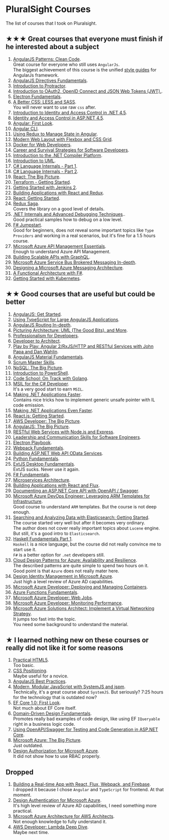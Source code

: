 # PluralSight Courses

The list of courses that I took on Pluralsight.

## ★★★ Great courses that everyone must finish if he interested about a subject

1. [AngularJS Patterns: Clean Code](https://app.pluralsight.com/library/courses/angularjs-patterns-clean-code/table-of-contents).\
   Great course for everyone who still uses `AngularJs`.\
   The biggest achievement of this course is the unified [style guides](https://github.com/johnpapa/angular-styleguide) for AngularJs framework.
1. [AngularJS Directives Fundamentals](https://app.pluralsight.com/library/courses/angularjs-directive-fundamentals/table-of-contents).
1. [Introduction to Protractor](https://app.pluralsight.com/library/courses/protractor-introduction/table-of-contents).
1. [Introduction to OAuth2, OpenID Connect and JSON Web Tokens (JWT).](https://app.pluralsight.com/library/courses/oauth2-json-web-tokens-openid-connect-introduction/table-of-contents).
1. [Electron Fundamentals](https://app.pluralsight.com/library/courses/electron-fundamentals/table-of-contents).
1. [A Better CSS: LESS and SASS](https://app.pluralsight.com/library/courses/better-css/table-of-contents).\
   You will never want to use raw `css` after.
1. [Introduction to Identity and Access Control in .NET 4.5](https://app.pluralsight.com/library/courses/iac-intro/table-of-contents).
1. [Identity and Access Control in ASP.NET 4.5](https://app.pluralsight.com/library/courses/iac-aspnet/table-of-contents).
1. [Angular: First Look](https://app.pluralsight.com/library/courses/angular-2-first-look/table-of-contents).
1. [Angular CLI](https://app.pluralsight.com/library/courses/angular-cli/table-of-contents).
1. [Using Redux to Manage State in Angular](https://app.pluralsight.com/library/courses/angular-2-redux-manage-state/table-of-contents).
1. [Modern Web Layout with Flexbox and CSS Grid](https://app.pluralsight.com/library/courses/modern-web-layout-flexbox-css-grid/table-of-contents).
1. [Docker for Web Developers](https://app.pluralsight.com/library/courses/docker-web-development/table-of-contents).
1. [Career and Survival Strategies for Software Developers](https://app.pluralsight.com/library/courses/career-survival-strategies-4devs/table-of-contents).
1. [Introduction to the .NET Compiler Platform](https://app.pluralsight.com/library/courses/dotnet-compiler-platform-introduction/table-of-contents).
1. [Introduction to UML](https://app.pluralsight.com/library/courses/uml-introduction/table-of-contents).
1. [C# Language Internals - Part 1](https://app.pluralsight.com/library/courses/csharp-language-internals/table-of-contents).
1. [C# Language Internals - Part 2](https://app.pluralsight.com/library/courses/csharp-language-internals-part2/table-of-contents).
1. [React: The Big Picture](https://app.pluralsight.com/library/courses/react-big-picture/table-of-contents).
1. [Terraform - Getting Started](https://app.pluralsight.com/library/courses/terraform-getting-started/table-of-contents).
1. [Getting Started with Jenkins 2](https://app.pluralsight.com/library/courses/jenkins-2-getting-started/table-of-contentss).
1. [Building Applications with React and Redux](https://app.pluralsight.com/library/courses/react-redux-react-router-es6/table-of-contents).
1. [React: Getting Started](https://app.pluralsight.com/library/courses/react-js-getting-started/table-of-contents).
1. [Redux Saga](https://app.pluralsight.com/library/courses/redux-saga/table-of-contents).\
   Covers the library on a good level of details.
1. [.NET Internals and Advanced Debugging Techniques](https://app.pluralsight.com/library/courses/dotnet-internals-adv-debug/table-of-contents)..\
   Good practical samples how to debug on a low level.
1. [F# Jumpstart](https://app.pluralsight.com/library/courses/fsharp-jumpstart/table-of-contents).\
   Good for beginners, does not reveal some important topics like `Type Providers` and working in a real scenarios, but it's fine for a 1.5 hours course.
1. [Microsoft Azure API Management Essentials](https://app.pluralsight.com/library/courses/microsoft-azure-api-management-essentials/table-of-contents).\
   Enough to understand Azure API Management.
1. [Building Scalable APIs with GraphQL](https://app.pluralsight.com/library/courses/graphql-scalable-apis/table-of-contents).
1. [Microsoft Azure Service Bus Brokered Messaging In-depth](https://app.pluralsight.com/library/courses/microsoft-azure-service-brokered-messaging/table-of-contents).
1. [Designing a Microsoft Azure Messaging Architecture](https://app.pluralsight.com/library/courses/microsoft-azure-messaging-architecture-designing/table-of-contents).
1. [A Functional Architecture with F#](https://app.pluralsight.com/library/courses/functional-architecture-fsharp/table-of-contents).
1. [Getting Started with Kubernetes](https://app.pluralsight.com/library/courses/getting-started-kubernetes/table-of-contents).

## ★★ Good courses that are useful but could be better

1. [AngularJS: Get Started](https://app.pluralsight.com/library/courses/angularjs-get-started/table-of-contents).
1. [Using TypeScript for Large AngularJS Applications](https://app.pluralsight.com/library/courses/using-typescript-large-angularjs-apps/table-of-contents).
1. [AngularJS Routing In-depth](https://app.pluralsight.com/library/courses/angular-routing-in-depth/table-of-contents).
1. [Picturing Architecture: UML (The Good Bits). and More](https://app.pluralsight.com/library/courses/picturing-architecture-uml/table-of-contents).
1. [Professionalism for Developers](https://app.pluralsight.com/library/courses/professionalism-for-developers/table-of-contents).
1. [Developer to Architect](https://app.pluralsight.com/library/courses/developer-to-architect/table-of-contents).
1. [Play by Play: Angular 2/RxJS/HTTP and RESTful Services with John Papa and Dan Wahlin](https://app.pluralsight.com/library/courses/play-by-play-angular-2-rxjs-http-restful-services-john-papa-dan-wahlin/table-of-contents).
1. [AngularJS Material Fundamentals](https://app.pluralsight.com/library/courses/angular-material-fundamentals/table-of-contents).
1. [Scrum Master Skills](https://app.pluralsight.com/library/courses/scrum-master-skills/table-of-contents).
1. [NoSQL: The Big Picture](https://app.pluralsight.com/library/courses/nosql-big-pic/table-of-contents).
1. [Introduction to PowerShell](https://app.pluralsight.com/library/courses/powershell-intro/table-of-contents).
1. [Code School: On Track with Golang](https://app.pluralsight.com/library/courses/code-school-on-track-with-golang/table-of-contents).
1. [MSIL for the C# Developer](https://app.pluralsight.com/library/courses/msil-csharp-developer/table-of-contents).\
   It's a very good start to earn `MSIL`.
1. [Making .NET Applications Faster](https://app.pluralsight.com/library/courses/making-dotnet-applications-faster/table-of-contents).\
   Contains nice tricks how to implement generic unsafe pointer with IL code emission.
1. [Making .NET Applications Even Faster](https://app.pluralsight.com/library/courses/making-dotnet-applications-even-faster/).
1. [React.js: Getting Started](https://app.pluralsight.com/library/courses/react-js-getting-started/).
1. [AWS Developer: The Big Picture](https://app.pluralsight.com/library/courses/aws-developer-big-picture/).
1. [AngularJS: The Big Picture](https://app.pluralsight.com/library/courses/angular-big-picture/table-of-contents).
1. [RESTful Web Services with Node.js and Express](https://app.pluralsight.com/library/courses/node-js-express-rest-web-services/table-of-contents).
1. [Leadership and Communication Skills for Software Engineers](https://app.pluralsight.com/library/courses/leadership-communication-software-engineers/table-of-contents).
1. [Electron Playbook](https://app.pluralsight.com/library/courses/electron-playbook/table-of-contents).
1. [Webpack Fundamentals](https://app.pluralsight.com/library/courses/webpack-fundamentals/table-of-contents).
1. [Building ASP.NET Web API OData Services](https://app.pluralsight.com/library/courses/aspnetwebapi-odata/table-of-contents).
1. [Python Fundamentals](https://app.pluralsight.com/library/courses/python-fundamentals/table-of-contents).
1. [ExtJS Desktop Fundamentals](https://app.pluralsight.com/library/courses/extjs-desktop-fundamentals/table-of-contents).\
   ExtJS sucks. Never use it again.
1. [F# Fundamentals](https://app.pluralsight.com/library/courses/fsharp-fundamentals/table-of-contents).
1. [Microservices Architecture](https://app.pluralsight.com/library/courses/microservices-architecture/table-of-contents).
1. [Building Applications with React and Flux](https://app.pluralsight.com/library/courses/react-flux-building-applications/table-of-contents).
1. [Documenting an ASP.NET Core API with OpenAPI / Swagger](https://app.pluralsight.com/library/courses/aspdotnet-core-api-openapi-swagger/table-of-contents).
1. [Microsoft Azure DevOps Engineer: Leveraging ARM Templates for Infrastructure](https://app.pluralsight.com/library/courses/microsoft-azure-arm-templates-infrastructure-devops/table-of-contents).\
   Good course to understand `ARM` templates. But the course is not deep enough.
1. [Searching and Analyzing Data with Elasticsearch: Getting Started](https://app.pluralsight.com/library/courses/elasticsearch-analyzing-data/table-of-contents).\
   The course started very well but after it becomes very ordinary.\
   The author does not cover really important topics about `Lucene` engine. But still, it's a good intro to `Elasticsearch`.
1. [Haskell Fundamentals Part 1](https://app.pluralsight.com/library/courses/haskell-fundamentals-part1/table-of-contents).\
   `Haskell` is a nice language, but the course did not really convince me to start use it.\
   `F#` is a better option for `.net` developers still.
1. [Cloud Design Patterns for Azure: Availability and Resilience](https://app.pluralsight.com/library/courses/azure-design-patterns-availability-resilience/table-of-contents).\
   The described patterns are quite simple to spend two hours on it.\
   Good point is that `Azure` does not really mater here.
1. [Design Identity Management in Microsoft Azure](https://app.pluralsight.com/library/courses/microsoft-azure-identity-management-design/table-of-contents).\
   Just high a level review of Azure AD capabilities.
1. [Microsoft Azure Developer: Deploying and Managing Containers](https://app.pluralsight.com/library/courses/microsoft-azure-containers-deploying-managing/table-of-contents).
1. [Azure Functions Fundamentals](https://app.pluralsight.com/library/courses/azure-functions-fundamentals/table-of-contents).
1. [Microsoft Azure Developer: Web Jobs](https://app.pluralsight.com/library/courses/microsoft-azure-web-jobs/table-of-contents).
1. [Microsoft Azure Developer: Monitoring Performance](https://app.pluralsight.com/library/courses/microsoft-azure-performance-monitoring/table-of-contents).
1. [Microsoft Azure Solutions Architect: Implement a Virtual Networking Strategy](https://app.pluralsight.com/library/courses/microsoft-azure-solutions-architect-implement-virtual-networking-strategy/table-of-contents).\
   It jumps too fast into the topic.\
   You need some background to understand the material.

## ★ I learned nothing new on these courses or really did not like it for some reasons

1. [Practical HTML5](https://app.pluralsight.com/library/courses/practical-html5/table-of-contents).\
   Too basic.
1. [CSS Positioning](https://app.pluralsight.com/library/courses/css-positioning-1834/table-of-contents).\
   Maybe useful for a novice.
1. [AngularJS Best Practices](https://app.pluralsight.com/library/courses/angular-best-practices/table-of-contents).
1. [Modern, Modular JavaScript with SystemJS and jspm](https://app.pluralsight.com/library/courses/javascript-systemjs-jspm/table-of-contents).\
   Technically, it's a great course about `SystemJS`. But seriously? 7:25 hours for the technology that is outdated now?
1. [EF Core 1.0: First Look](https://app.pluralsight.com/library/courses/play-by-play-ef-core-1-0-first-look-julie-lerman/table-of-contents).\
   Not much about EF Core itself.
1. [Domain-Driven Design Fundamentals](https://app.pluralsight.com/library/courses/domain-driven-design-fundamentals/table-of-contents).\
   Promotes really bad examples of code design, like using EF `IQueryable` right in a business logic code.
1. [Using OpenAPI/Swagger for Testing and Code Generation in ASP.NET Core](https://app.pluralsight.com/library/courses/asp-dot-net-openapi-swagger-testing-code-generation/table-of-contents).
1. [Microsoft Azure: The Big Picture](https://app.pluralsight.com/library/courses/microsoft-azure-big-picture/).\
   Just outdated.
1. [Design Authorization for Microsoft Azure](https://app.pluralsight.com/library/courses/microsoft-azure-authorization-design/table-of-contents).\
   It did not show how to use RBAC properly.

## Dropped

1. [Building a Real-time App with React, Flux, Webpack, and Firebase](https://app.pluralsight.com/library/courses/build-isomorphic-app-react-flux-webpack-firebase/table-of-contents).\
   I dropped it because I chose `Angular` and `TypeScript` for frontend. At that moment.
1. [Design Authentication for Microsoft Azure](https://app.pluralsight.com/library/courses/microsoft-azure-authentication-design/table-of-contents).\
   It's high level review of Azure AD capabilities, I need something more practical.
1. [Microsoft Azure Architecture for AWS Architects](https://app.pluralsight.com/library/courses/microsoft-azure-architecture-aws-architects-update/table-of-contents).\
   Not enough knowledge to fully understand it.
1. [AWS Developer: Lambda Deep Dive](https://app.pluralsight.com/library/courses/aws-developer-lambda-deep-dive/table-of-contents).\
   Maybe next time.
